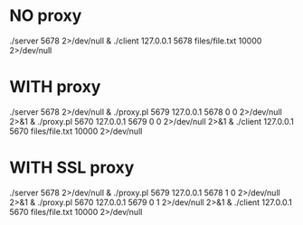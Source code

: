 
# NO proxy

./server 5678 2>/dev/null &
./client 127.0.0.1 5678 files/file.txt 10000 2>/dev/null

# WITH proxy 

./server 5678 2>/dev/null &
./proxy.pl 5679 127.0.0.1 5678 0 0 2>/dev/null 2>&1 &
./proxy.pl 5670 127.0.0.1 5679 0 0 2>/dev/null 2>&1 &
./client 127.0.0.1 5670 files/file.txt 10000 2>/dev/null 

# WITH SSL proxy

./server 5678 2>/dev/null &
./proxy.pl 5679 127.0.0.1 5678 1 0 2>/dev/null 2>&1 &
./proxy.pl 5670 127.0.0.1 5679 0 1 2>/dev/null 2>&1 &
./client 127.0.0.1 5670 files/file.txt 10000 2>/dev/null

